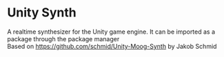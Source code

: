 # Unity Synth

A realtime synthesizer for the Unity game engine.
It can be imported as a package through the package manager
<br>
Based on https://github.com/schmid/Unity-Moog-Synth by Jakob Schmid
